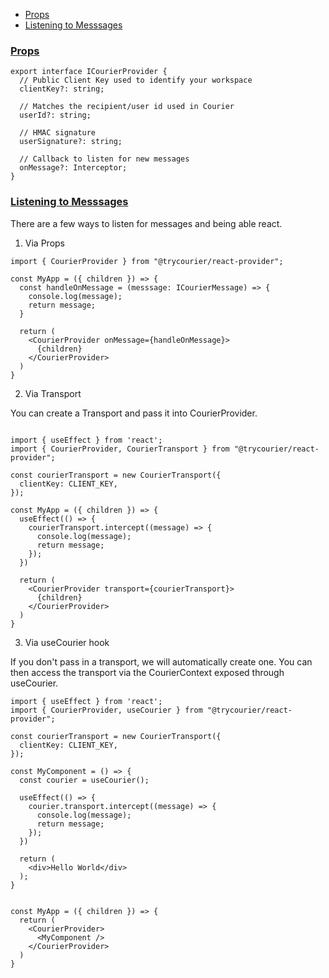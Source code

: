 <!-- START doctoc generated TOC please keep comment here to allow auto update -->
<!-- DON'T EDIT THIS SECTION, INSTEAD RE-RUN doctoc TO UPDATE -->

- [Props](#props)
- [Listening to Messsages](#listening-to-messsages)

<!-- END doctoc generated TOC please keep comment here to allow auto update -->

<a name="0propsmd"></a>

### [Props](#props)

```
export interface ICourierProvider {
  // Public Client Key used to identify your workspace
  clientKey?: string;

  // Matches the recipient/user id used in Courier
  userId?: string;

  // HMAC signature
  userSignature?: string;

  // Callback to listen for new messages
  onMessage?: Interceptor;
}
```

<a name="1listening-to-messagesmd"></a>

### [Listening to Messsages](#listening)

There are a few ways to listen for messages and being able react.

1. Via Props

```
import { CourierProvider } from "@trycourier/react-provider";

const MyApp = ({ children }) => {
  const handleOnMessage = (messsage: ICourierMessage) => {
    console.log(message);
    return message;
  }

  return (
    <CourierProvider onMessage={handleOnMessage}>
      {children}
    </CourierProvider>
  )
}
```

2. Via Transport

You can create a Transport and pass it into CourierProvider.

```

import { useEffect } from 'react';
import { CourierProvider, CourierTransport } from "@trycourier/react-provider";

const courierTransport = new CourierTransport({
  clientKey: CLIENT_KEY,
});

const MyApp = ({ children }) => {
  useEffect(() => {
    courierTransport.intercept((message) => {
      console.log(message);
      return message;
    });
  })

  return (
    <CourierProvider transport={courierTransport}>
      {children}
    </CourierProvider>
  )
}
```

3. Via useCourier hook

If you don't pass in a transport, we will automatically create one. You can then access the transport via the CourierContext exposed through useCourier.

```
import { useEffect } from 'react';
import { CourierProvider, useCourier } from "@trycourier/react-provider";

const courierTransport = new CourierTransport({
  clientKey: CLIENT_KEY,
});

const MyComponent = () => {
  const courier = useCourier();

  useEffect(() => {
    courier.transport.intercept((message) => {
      console.log(message);
      return message;
    });
  })

  return (
    <div>Hello World</div>
  );
}


const MyApp = ({ children }) => {
  return (
    <CourierProvider>
      <MyComponent />
    </CourierProvider>
  )
}
```
